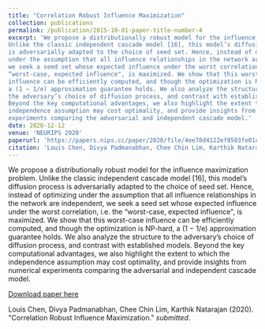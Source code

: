 ```yaml
---
title: "Correlation Robust Influence Maximization"
collection: publications
permalink: /publication/2015-10-01-paper-title-number-4
excerpt: 'We propose a distributionally robust model for the influence maximization problem.
Unlike the classic independent cascade model [16], this model’s diffusion process
is adversarially adapted to the choice of seed set. Hence, instead of optimizing
under the assumption that all influence relationships in the network are independent,
we seek a seed set whose expected influence under the worst correlation, i.e. the
“worst-case, expected influence", is maximized. We show that this worst-case
influence can be efficiently computed, and though the optimization is NP-hard,
a (1 − 1/e) approximation guarantee holds. We also analyze the structure to
the adversary’s choice of diffusion process, and contrast with established models.
Beyond the key computational advantages, we also highlight the extent to which the
independence assumption may cost optimality, and provide insights from numerical
experiments comparing the adversarial and independent cascade model.'
date: 2020-12-12
venue: 'NEURIPS 2020'
paperurl: 'https://papers.nips.cc/paper/2020/file/4ee78d4122ef8503fe01cdad3e9ea4ee-Paper.pdf'
citation: 'Louis Chen, Divya Padmanabhan, Chee Chin Lim, Karthik Natarajan (2020). &quot; Correlation Robust Influence Maximization.&quot; <i></i>.'
---
```

We propose a distributionally robust model for the influence maximization problem.
Unlike the classic independent cascade model [16], this model’s diffusion process
is adversarially adapted to the choice of seed set. Hence, instead of optimizing
under the assumption that all influence relationships in the network are independent,
we seek a seed set whose expected influence under the worst correlation, i.e. the
“worst-case, expected influence", is maximized. We show that this worst-case
influence can be efficiently computed, and though the optimization is NP-hard,
a (1 − 1/e) approximation guarantee holds. We also analyze the structure to
the adversary’s choice of diffusion process, and contrast with established models.
Beyond the key computational advantages, we also highlight the extent to which the
independence assumption may cost optimality, and provide insights from numerical
experiments comparing the adversarial and independent cascade model.

[Download paper here](https://papers.nips.cc/paper/2020/file/4ee78d4122ef8503fe01cdad3e9ea4ee-Paper.pdf)

Louis Chen, Divya Padmanabhan, Chee Chin Lim, Karthik Natarajan (2020). "Correlation Robust Influence Maximization." <i>submitted</i>.
